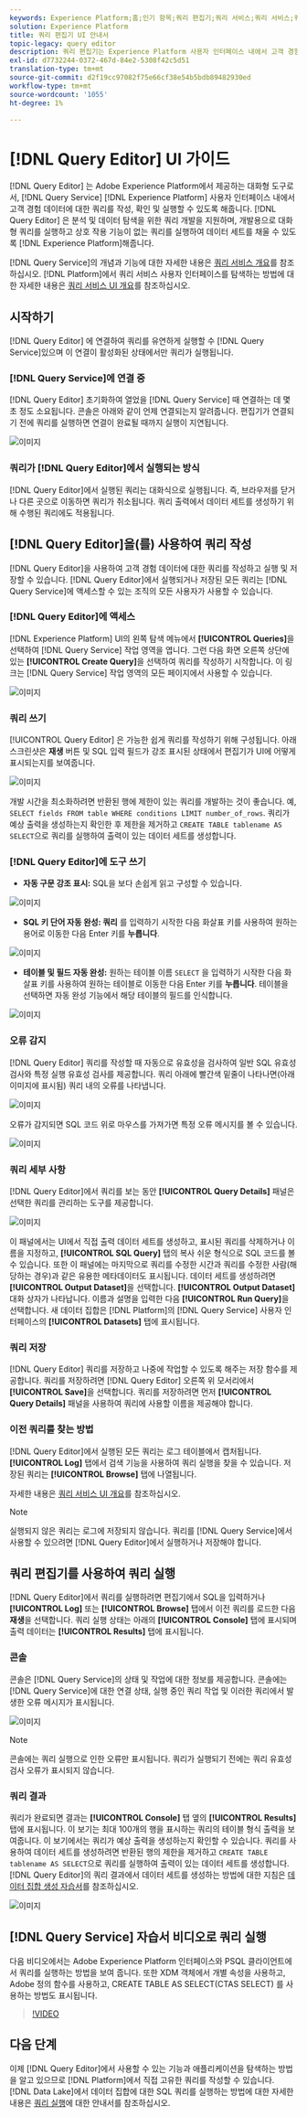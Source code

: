 ```yaml
---
keywords: Experience Platform;홈;인기 항목;쿼리 편집기;쿼리 서비스;쿼리 서비스;쿼리 서비스;;home;popular topics;query editor;Query service;query service;
solution: Experience Platform
title: 쿼리 편집기 UI 안내서
topic-legacy: query editor
description: 쿼리 편집기는 Experience Platform 사용자 인터페이스 내에서 고객 경험 데이터에 대한 쿼리를 작성하고 유효성을 확인하고 실행할 수 있는 Adobe Experience Platform 쿼리 서비스에서 제공하는 대화형 도구입니다. 쿼리 편집기는 분석 및 데이터 탐색을 위한 쿼리 개발을 지원하며, Experience Platform에 데이터 세트를 채우는 비대화형 쿼리뿐만 아니라 개발 목적으로 대화형 쿼리를 실행할 수 있습니다.
exl-id: d7732244-0372-467d-84e2-5308f42c5d51
translation-type: tm+mt
source-git-commit: d2f19cc97082f75e66cf38e54b5bdb89482930ed
workflow-type: tm+mt
source-wordcount: '1055'
ht-degree: 1%

---
```


# [!DNL Query Editor] UI 가이드

[!DNL Query Editor] 는 Adobe Experience Platform에서 제공하는 대화형 도구로서,  [!DNL Query Service]  [!DNL Experience Platform] 사용자 인터페이스 내에서 고객 경험 데이터에 대한 쿼리를 작성, 확인 및 실행할 수 있도록 해줍니다. [!DNL Query Editor] 은 분석 및 데이터 탐색을 위한 쿼리 개발을 지원하며, 개발용으로 대화형 쿼리를 실행하고 상호 작용 기능이 없는 쿼리를 실행하여 데이터 세트를 채울 수 있도록  [!DNL Experience Platform]해줍니다.

[!DNL Query Service]의 개념과 기능에 대한 자세한 내용은 [쿼리 서비스 개요][query-service-overview]를 참조하십시오. [!DNL Platform]에서 쿼리 서비스 사용자 인터페이스를 탐색하는 방법에 대한 자세한 내용은 [쿼리 서비스 UI 개요][query-service-ui]를 참조하십시오.

## 시작하기

[!DNL Query Editor] 에 연결하여 쿼리를 유연하게 실행할 수  [!DNL Query Service]있으며 이 연결이 활성화된 상태에서만 쿼리가 실행됩니다.

### [!DNL Query Service]에 연결 중

[!DNL Query Editor] 초기화하여 열었을  [!DNL Query Service] 때 연결하는 데 몇 초 정도 소요됩니다. 콘솔은 아래와 같이 언제 연결되는지 알려줍니다. 편집기가 연결되기 전에 쿼리를 실행하면 연결이 완료될 때까지 실행이 지연됩니다.

![이미지](../images/ui/query-editor/connect.png)

### 쿼리가 [!DNL Query Editor]에서 실행되는 방식

[!DNL Query Editor]에서 실행된 쿼리는 대화식으로 실행됩니다. 즉, 브라우저를 닫거나 다른 곳으로 이동하면 쿼리가 취소됩니다. 쿼리 출력에서 데이터 세트를 생성하기 위해 수행된 쿼리에도 적용됩니다.

## [!DNL Query Editor]을(를) 사용하여 쿼리 작성

[!DNL Query Editor]을 사용하여 고객 경험 데이터에 대한 쿼리를 작성하고 실행 및 저장할 수 있습니다. [!DNL Query Editor]에서 실행되거나 저장된 모든 쿼리는 [!DNL Query Service]에 액세스할 수 있는 조직의 모든 사용자가 사용할 수 있습니다.

### [!DNL Query Editor]에 액세스 

[!DNL Experience Platform] UI의 왼쪽 탐색 메뉴에서 **[!UICONTROL Queries]**&#x200B;을 선택하여 [!DNL Query Service] 작업 영역을 엽니다. 그런 다음 화면 오른쪽 상단에 있는 **[!UICONTROL Create Query]**&#x200B;을 선택하여 쿼리를 작성하기 시작합니다. 이 링크는 [!DNL Query Service] 작업 영역의 모든 페이지에서 사용할 수 있습니다.

![이미지](../images/ui/query-editor/create-query.png)

### 쿼리 쓰기

[!UICONTROL Query Editor] 은 가능한 쉽게 쿼리를 작성하기 위해 구성됩니다. 아래 스크린샷은 **재생** 버튼 및 SQL 입력 필드가 강조 표시된 상태에서 편집기가 UI에 어떻게 표시되는지를 보여줍니다.

![이미지](../images/ui/query-editor/editor.png)

개발 시간을 최소화하려면 반환된 행에 제한이 있는 쿼리를 개발하는 것이 좋습니다. 예, `SELECT fields FROM table WHERE conditions LIMIT number_of_rows`. 쿼리가 예상 출력을 생성하는지 확인한 후 제한을 제거하고 `CREATE TABLE tablename AS SELECT`으로 쿼리를 실행하여 출력이 있는 데이터 세트를 생성합니다.

### [!DNL Query Editor]에 도구 쓰기

- **자동 구문 강조 표시:** SQL을 보다 손쉽게 읽고 구성할 수 있습니다.

![이미지](../images/ui/query-editor/syntax-highlight.png)

- **SQL 키 단어 자동 완성: 쿼리** 를 입력하기 시작한 다음 화살표 키를 사용하여 원하는 용어로 이동한 다음 Enter 키를  **누릅니다**.

![이미지](../images/ui/query-editor/syntax-auto.png)

- **테이블 및 필드 자동 완성:** 원하는 테이블 이름 `SELECT` 을 입력하기 시작한 다음 화살표 키를 사용하여 원하는 테이블로 이동한 다음 Enter 키를  **누릅니다**. 테이블을 선택하면 자동 완성 기능에서 해당 테이블의 필드를 인식합니다.

![이미지](../images/ui/query-editor/tables-auto.png)

### 오류 감지

[!DNL Query Editor] 쿼리를 작성할 때 자동으로 유효성을 검사하여 일반 SQL 유효성 검사와 특정 실행 유효성 검사를 제공합니다. 쿼리 아래에 빨간색 밑줄이 나타나면(아래 이미지에 표시됨) 쿼리 내의 오류를 나타냅니다.

![이미지](../images/ui/query-editor/syntax-error-highlight.png)

오류가 감지되면 SQL 코드 위로 마우스를 가져가면 특정 오류 메시지를 볼 수 있습니다.

![이미지](../images/ui/query-editor/linting-error.png)

### 쿼리 세부 사항

[!DNL Query Editor]에서 쿼리를 보는 동안 **[!UICONTROL Query Details]** 패널은 선택한 쿼리를 관리하는 도구를 제공합니다.

![이미지](../images/ui/query-editor/query-details.png)

이 패널에서는 UI에서 직접 출력 데이터 세트를 생성하고, 표시된 쿼리를 삭제하거나 이름을 지정하고, **[!UICONTROL SQL Query]** 탭의 복사 쉬운 형식으로 SQL 코드를 볼 수 있습니다. 또한 이 패널에는 마지막으로 쿼리를 수정한 시간과 쿼리를 수정한 사람(해당하는 경우)과 같은 유용한 메타데이터도 표시됩니다. 데이터 세트를 생성하려면 **[!UICONTROL Output Dataset]**&#x200B;을 선택합니다. **[!UICONTROL Output Dataset]** 대화 상자가 나타납니다. 이름과 설명을 입력한 다음 **[!UICONTROL Run Query]**&#x200B;을 선택합니다. 새 데이터 집합은 [!DNL Platform]의 [!DNL Query Service] 사용자 인터페이스의 **[!UICONTROL Datasets]** 탭에 표시됩니다.

### 쿼리 저장

[!DNL Query Editor] 쿼리를 저장하고 나중에 작업할 수 있도록 해주는 저장 함수를 제공합니다. 쿼리를 저장하려면 [!DNL Query Editor] 오른쪽 위 모서리에서 **[!UICONTROL Save]**&#x200B;을 선택합니다. 쿼리를 저장하려면 먼저 **[!UICONTROL Query Details]** 패널을 사용하여 쿼리에 사용할 이름을 제공해야 합니다.

### 이전 쿼리를 찾는 방법

[!DNL Query Editor]에서 실행된 모든 쿼리는 로그 테이블에서 캡처됩니다. **[!UICONTROL Log]** 탭에서 검색 기능을 사용하여 쿼리 실행을 찾을 수 있습니다. 저장된 쿼리는 **[!UICONTROL Browse]** 탭에 나열됩니다.

자세한 내용은 [쿼리 서비스 UI 개요][query-service-ui]를 참조하십시오.

>[!NOTE]
>
>실행되지 않은 쿼리는 로그에 저장되지 않습니다. 쿼리를 [!DNL Query Service]에서 사용할 수 있으려면 [!DNL Query Editor]에서 실행하거나 저장해야 합니다.

## 쿼리 편집기를 사용하여 쿼리 실행

[!DNL Query Editor]에서 쿼리를 실행하려면 편집기에서 SQL을 입력하거나 **[!UICONTROL Log]** 또는 **[!UICONTROL Browse]** 탭에서 이전 쿼리를 로드한 다음 **재생**&#x200B;을 선택합니다. 쿼리 실행 상태는 아래의 **[!UICONTROL Console]** 탭에 표시되며 출력 데이터는 **[!UICONTROL Results]** 탭에 표시됩니다.

### 콘솔

콘솔은 [!DNL Query Service]의 상태 및 작업에 대한 정보를 제공합니다. 콘솔에는 [!DNL Query Service]에 대한 연결 상태, 실행 중인 쿼리 작업 및 이러한 쿼리에서 발생한 오류 메시지가 표시됩니다.

![이미지](../images/ui/query-editor/console.png)

>[!NOTE]
>
>콘솔에는 쿼리 실행으로 인한 오류만 표시됩니다. 쿼리가 실행되기 전에는 쿼리 유효성 검사 오류가 표시되지 않습니다.

### 쿼리 결과

쿼리가 완료되면 결과는 **[!UICONTROL Console]** 탭 옆의 **[!UICONTROL Results]** 탭에 표시됩니다. 이 보기는 최대 100개의 행을 표시하는 쿼리의 테이블 형식 출력을 보여줍니다. 이 보기에서는 쿼리가 예상 출력을 생성하는지 확인할 수 있습니다. 쿼리를 사용하여 데이터 세트를 생성하려면 반환된 행의 제한을 제거하고 `CREATE TABLE tablename AS SELECT`으로 쿼리를 실행하여 출력이 있는 데이터 세트를 생성합니다. [!DNL Query Editor]의 쿼리 결과에서 데이터 세트를 생성하는 방법에 대한 지침은 [데이터 집합 생성 자습서][query-service-create-datasets]를 참조하십시오.

![이미지](../images/ui/query-editor/query-results.png)

## [!DNL Query Service] 자습서 비디오로 쿼리 실행

다음 비디오에서는 Adobe Experience Platform 인터페이스와 PSQL 클라이언트에서 쿼리를 실행하는 방법을 보여 줍니다. 또한 XDM 객체에서 개별 속성을 사용하고, Adobe 정의 함수를 사용하고, CREATE TABLE AS SELECT(CTAS SELECT) 를 사용하는 방법도 표시됩니다.

>[!VIDEO](https://video.tv.adobe.com/v/29796?quality=12&learn=on)

## 다음 단계

이제 [!DNL Query Editor]에서 사용할 수 있는 기능과 애플리케이션을 탐색하는 방법을 알고 있으므로 [!DNL Platform]에서 직접 고유한 쿼리를 작성할 수 있습니다. [!DNL Data Lake]에서 데이터 집합에 대한 SQL 쿼리를 실행하는 방법에 대한 자세한 내용은 [쿼리 실행][query-service-running-queries]에 대한 안내서를 참조하십시오.

[query-service-overview]: ../home.md
[query-service-ui]: overview.md
[query-service-running-queries]: ../best-practices/writing-queries.md
[query-service-create-datasets]: ./create-datasets.md
